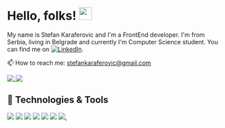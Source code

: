 <!--[![Header]()-->

# Hello, folks! <img src="https://raw.githubusercontent.com/MartinHeinz/MartinHeinz/master/wave.gif" width="30px">

My name is Stefan Karaferovic and I'm a FrontEnd developer. I'm from Serbia, living in Belgrade and currently I'm Computer Science student. You can find me on [![LinkedIn][2.1]][2].

📫 How to reach me: [stefankaraferovic@gmail.com](stefankaraferovic@gmail.com)

<a href='https://github.com/stefank-29'>
<img align="top" src="https://github-readme-stats.vercel.app/api/top-langs/?username=stefank-29&hide=coffescript&theme=algolia" />
 </a>
<a href='https://github.com/stefank-29'>
<img align="top" src="https://github-readme-stats.vercel.app/api/?username=stefank-29&theme=algolia" />
  </a>


## 🔧 Technologies & Tools
![](https://img.shields.io/badge/OS-Linux-informational?style=flat&logo=linux&logoColor=white&color=2bbc8a)
![](https://img.shields.io/badge/Editor-VSCode-informational?style=flat&logo=visual-studio-code&logoColor=white&color=2bbc8a)
![](https://img.shields.io/badge/Code-JavaScript-informational?style=flat&logo=javascript&logoColor=white&color=2bbc8a)
![](https://img.shields.io/badge/Code-CSS3-informational?style=flat&logo=css3&logoColor=white&color=2bbc8a)
![](https://img.shields.io/badge/Code-HTML5-informational?style=flat&logo=html5&logoColor=white&color=2bbc8a)
![](https://img.shields.io/badge/Code-Webpack-informational?style=flat&logo=webpack&logoColor=white&color=2bbc8a)
![](https://img.shields.io/badge/Linter-ESLint-informational?style=flat&logo=eslint&logoColor=white&color=2bbc8a),


<!--links for to accounts-->
[1]: https://github.com/stefank-29
[2]: https://www.linkedin.com/in/?/


<!--icons for bio-->
[2.1]: https://raw.githubusercontent.com/MartinHeinz/MartinHeinz/master/linkedin-3-16.png

<!--
**stefank-29/stefank-29** is a ✨ _special_ ✨ repository because its `README.md` (this file) appears on your GitHub profile.

Here are some ideas to get you started:

- 🔭 I’m currently working on ...
- 🌱 I’m currently learning ...
- 👯 I’m looking to collaborate on ...
- 🤔 I’m looking for help with ...
- 💬 Ask me about ...
- 📫 How to reach me: ...
- 😄 Pronouns: ...
- ⚡ Fun fact: ...
-->

